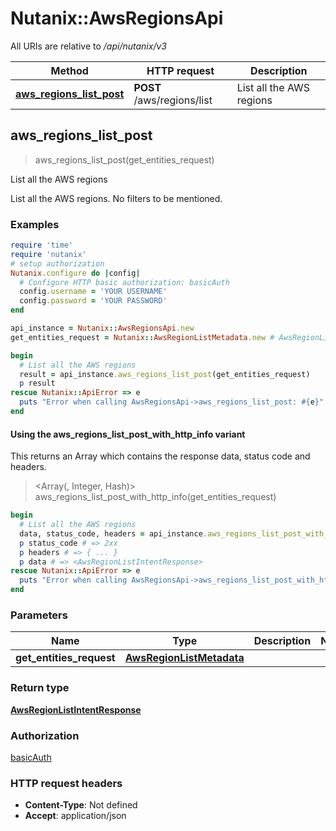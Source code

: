 # Nutanix::AwsRegionsApi

All URIs are relative to */api/nutanix/v3*

| Method | HTTP request | Description |
| ------ | ------------ | ----------- |
| [**aws_regions_list_post**](AwsRegionsApi.md#aws_regions_list_post) | **POST** /aws/regions/list | List all the AWS regions |


## aws_regions_list_post

> <AwsRegionListIntentResponse> aws_regions_list_post(get_entities_request)

List all the AWS regions

List all the AWS regions. No filters to be mentioned. 

### Examples

```ruby
require 'time'
require 'nutanix'
# setup authorization
Nutanix.configure do |config|
  # Configure HTTP basic authorization: basicAuth
  config.username = 'YOUR USERNAME'
  config.password = 'YOUR PASSWORD'
end

api_instance = Nutanix::AwsRegionsApi.new
get_entities_request = Nutanix::AwsRegionListMetadata.new # AwsRegionListMetadata | 

begin
  # List all the AWS regions
  result = api_instance.aws_regions_list_post(get_entities_request)
  p result
rescue Nutanix::ApiError => e
  puts "Error when calling AwsRegionsApi->aws_regions_list_post: #{e}"
end
```

#### Using the aws_regions_list_post_with_http_info variant

This returns an Array which contains the response data, status code and headers.

> <Array(<AwsRegionListIntentResponse>, Integer, Hash)> aws_regions_list_post_with_http_info(get_entities_request)

```ruby
begin
  # List all the AWS regions
  data, status_code, headers = api_instance.aws_regions_list_post_with_http_info(get_entities_request)
  p status_code # => 2xx
  p headers # => { ... }
  p data # => <AwsRegionListIntentResponse>
rescue Nutanix::ApiError => e
  puts "Error when calling AwsRegionsApi->aws_regions_list_post_with_http_info: #{e}"
end
```

### Parameters

| Name | Type | Description | Notes |
| ---- | ---- | ----------- | ----- |
| **get_entities_request** | [**AwsRegionListMetadata**](AwsRegionListMetadata.md) |  |  |

### Return type

[**AwsRegionListIntentResponse**](AwsRegionListIntentResponse.md)

### Authorization

[basicAuth](../README.md#basicAuth)

### HTTP request headers

- **Content-Type**: Not defined
- **Accept**: application/json

